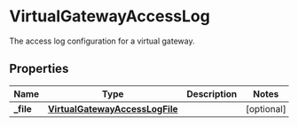 

# VirtualGatewayAccessLog

The access log configuration for a virtual gateway.

## Properties

| Name | Type | Description | Notes |
|------------ | ------------- | ------------- | -------------|
|**_file** | [**VirtualGatewayAccessLogFile**](VirtualGatewayAccessLogFile.md) |  |  [optional] |



